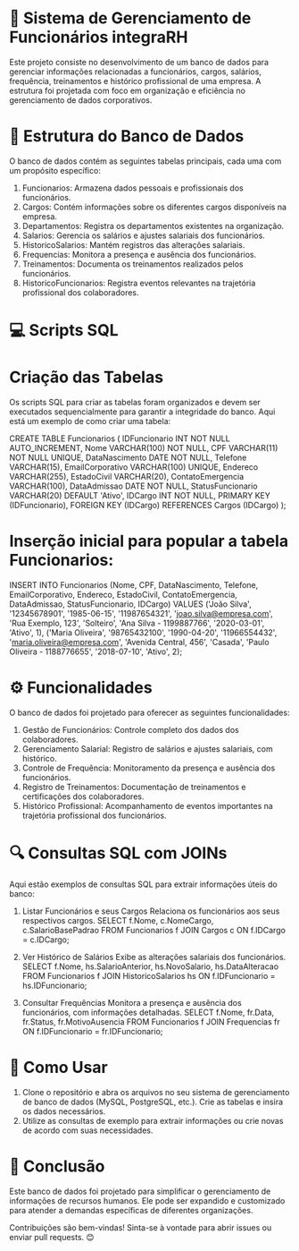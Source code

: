 # 📌️ Sistema de Gerenciamento de Funcionários integraRH

Este projeto consiste no desenvolvimento de um banco de dados para gerenciar informações relacionadas a funcionários, cargos, salários, frequência, treinamentos e histórico profissional de uma empresa. A estrutura foi projetada com foco em organização e eficiência no gerenciamento de dados corporativos.

# 📂 Estrutura do Banco de Dados

O banco de dados contém as seguintes tabelas principais, cada uma com um propósito específico:

1. Funcionarios: Armazena dados pessoais e profissionais dos funcionários.
2. Cargos: Contém informações sobre os diferentes cargos disponíveis na empresa.
3. Departamentos: Registra os departamentos existentes na organização.
4. Salarios: Gerencia os salários e ajustes salariais dos funcionários.
5. HistoricoSalarios: Mantém registros das alterações salariais.
6. Frequencias: Monitora a presença e ausência dos funcionários.
7. Treinamentos: Documenta os treinamentos realizados pelos funcionários.
8. HistoricoFuncionarios: Registra eventos relevantes na trajetória profissional dos colaboradores.

# 💻 Scripts SQL

# Criação das Tabelas

Os scripts SQL para criar as tabelas foram organizados e devem ser executados sequencialmente para garantir a integridade do banco. Aqui está um exemplo de como criar uma tabela:

CREATE TABLE Funcionarios (
  IDFuncionario INT NOT NULL AUTO_INCREMENT,
  Nome VARCHAR(100) NOT NULL,
  CPF VARCHAR(11) NOT NULL UNIQUE,
  DataNascimento DATE NOT NULL,
  Telefone VARCHAR(15),
  EmailCorporativo VARCHAR(100) UNIQUE,
  Endereco VARCHAR(255),
  EstadoCivil VARCHAR(20),
  ContatoEmergencia VARCHAR(100),
  DataAdmissao DATE NOT NULL,
  StatusFuncionario VARCHAR(20) DEFAULT 'Ativo',
  IDCargo INT NOT NULL,
  PRIMARY KEY (IDFuncionario),
  FOREIGN KEY (IDCargo) REFERENCES Cargos (IDCargo)
);

# Inserção inicial para popular a tabela Funcionarios:

INSERT INTO Funcionarios (Nome, CPF, DataNascimento, Telefone, EmailCorporativo, Endereco, EstadoCivil, ContatoEmergencia, DataAdmissao, StatusFuncionario, IDCargo)
VALUES 
('João Silva', '12345678901', '1985-06-15', '11987654321', 'joao.silva@empresa.com', 'Rua Exemplo, 123', 'Solteiro', 'Ana Silva - 1199887766', '2020-03-01', 'Ativo', 1),
('Maria Oliveira', '98765432100', '1990-04-20', '11966554432', 'maria.oliveira@empresa.com', 'Avenida Central, 456', 'Casada', 'Paulo Oliveira - 1188776655', '2018-07-10', 'Ativo', 2);

# ⚙️ Funcionalidades

O banco de dados foi projetado para oferecer as seguintes funcionalidades:

1. Gestão de Funcionários: Controle completo dos dados dos colaboradores.
2. Gerenciamento Salarial: Registro de salários e ajustes salariais, com histórico.
3. Controle de Frequência: Monitoramento da presença e ausência dos funcionários.
4. Registro de Treinamentos: Documentação de treinamentos e certificações dos colaboradores.
5. Histórico Profissional: Acompanhamento de eventos importantes na trajetória profissional dos funcionários.

# 🔍 Consultas SQL com JOINs

Aqui estão exemplos de consultas SQL para extrair informações úteis do banco:

1. Listar Funcionários e seus Cargos Relaciona os funcionários aos seus respectivos cargos.
SELECT f.Nome, c.NomeCargo, c.SalarioBasePadrao
FROM Funcionarios f
JOIN Cargos c ON f.IDCargo = c.IDCargo;

2. Ver Histórico de Salários Exibe as alterações salariais dos funcionários.
SELECT f.Nome, hs.SalarioAnterior, hs.NovoSalario, hs.DataAlteracao
FROM Funcionarios f
JOIN HistoricoSalarios hs ON f.IDFuncionario = hs.IDFuncionario;

3. Consultar Frequências Monitora a presença e ausência dos funcionários, com informações detalhadas.
SELECT f.Nome, fr.Data, fr.Status, fr.MotivoAusencia
FROM Funcionarios f
JOIN Frequencias fr ON f.IDFuncionario = fr.IDFuncionario;

# 🚀 Como Usar

1. Clone o repositório e abra os arquivos no seu sistema de gerenciamento de banco de dados (MySQL, PostgreSQL, etc.).
Crie as tabelas e insira os dados necessários.
2. Utilize as consultas de exemplo para extrair informações ou crie novas de acordo com suas necessidades.

# 📝 Conclusão

Este banco de dados foi projetado para simplificar o gerenciamento de informações de recursos humanos. Ele pode ser expandido e customizado para atender a demandas específicas de diferentes organizações.

Contribuições são bem-vindas! Sinta-se à vontade para abrir issues ou enviar pull requests. 😊


